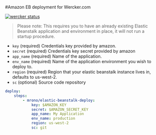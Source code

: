 #Amazon EB deployment for Wercker.com


[![wercker status](https://app.wercker.com/status/dd1f2ea0b8e654bd31801e1c14ead515/m "wercker status")](https://app.wercker.com/project/bykey/dd1f2ea0b8e654bd31801e1c14ead515)

> Please note: This requires you to have an already existing Elastic Beanstalk application and environment in place, it will not run a startup procedure.

* `key` (required) Credentials key provided by amazon.
* `secret` (required) Credentials key secret provided by amazon
* `app_name` (required) Name of the application.
* `env_name` (required) Name of the application environment you wish to deploy to.
* `region` (required) Region that your elastic beanstalk instance lives in, defaults to us-west-2.
* `sc` (optional) Source code repository


```yml
deploy:
    steps:
        - mrono/elastic-beanstalk-deploy:
            key: $AMAZON_KEY
            secret: $AMAZON_SECRET_KEY
            app_name: My Application
            env_name: production
            region: us-west-2
            sc: git
```

